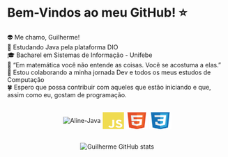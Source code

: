 # Bem-Vindos ao meu GitHub! :star:

:alien: Me chamo, Guilherme!  
:wrench: Estudando Java pela plataforma DIO  
:mortar_board: Bacharel em Sistemas de Informação - Unifebe  
:milky_way: “Em matemática você não entende as coisas. Você se acostuma a elas.”  
💞️ Estou colaborando a minha jornada Dev e todos os meus estudos de Computação  
:four_leaf_clover: Espero que possa contribuir com aqueles que estão iniciando e que, assim como eu, gostam de programação.

<div align="center">
<div style="display: inline_block"><br>
<img align="center" alt="Aline-Java" height="40" width="50" src="https://cdn.jsdelivr.net/gh/devicons/devicon/icons/java/java-original.svg">
<img align="center" alt="Aline-Js" height="40" width="50" src="https://raw.githubusercontent.com/devicons/devicon/master/icons/javascript/javascript-plain.svg">
<img align="center" alt="Aline-HTML" height="40" width="50" src="https://raw.githubusercontent.com/devicons/devicon/master/icons/html5/html5-original.svg">
<img align="center" alt="Aline-CSS" height="40" width="50" src="https://raw.githubusercontent.com/devicons/devicon/master/icons/css3/css3-original.svg">
  
</div>

<br>

![Guilherme GitHub stats](https://github-readme-stats.vercel.app/api?username=guilhermett19&show_icons=true&theme=dracula)

<br>
